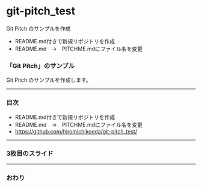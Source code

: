 # git-pitch_test
Git Pitch のサンプルを作成

- README.md付きで新規リポジトリを作成
- README.md　→　PITCHME.mdにファイル名を変更



### 「Git Pitch」のサンプル


Git Pitch のサンプルを作成します。


---


### 目次
- README.md付きで新規リポジトリを作成
- README.md　→　PITCHME.mdにファイル名を変更
- https://github.com/hiromichikoeda/git-pitch_test/


---


### 3枚目のスライド


---


### おわり
